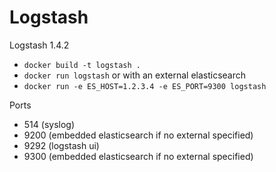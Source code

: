 # Logstash

Logstash 1.4.2


* `docker build -t logstash .`
* `docker run logstash`
 or with an external elasticsearch
* `docker run -e ES_HOST=1.2.3.4 -e ES_PORT=9300 logstash`

Ports

* 514 (syslog)
* 9200 (embedded elasticsearch if no external specified)
* 9292 (logstash ui)
* 9300 (embedded elasticsearch if no external specified)
